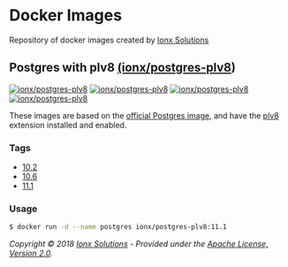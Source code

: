 # Docker Images

Repository of docker images created by [Ionx Solutions](https://www.ionxsolutions.com)

## Postgres with plv8 [(ionx/postgres-plv8](https://hub.docker.com/r/ionx/postgres-plv8))
[![ionx/postgres-plv8][docker-pulls-image]][docker-hub-url]
[![ionx/postgres-plv8][docker-stars-image]][docker-hub-url]
[![ionx/postgres-plv8][docker-automated-image]][docker-hub-url]
[![ionx/postgres-plv8][docker-build-image]][docker-hub-url]

These images are based on the [official Postgres image](https://hub.docker.com/r/_/postgres/), and have the [plv8](https://github.com/plv8/plv8) extension installed and enabled.

### Tags
- [10.2](https://github.com/IonxSolutions/docker-images/tree/master/postgres-plv8/10.2)
- [10.6](https://github.com/IonxSolutions/docker-images/tree/master/postgres-plv8/10.6)
- [11.1](https://github.com/IonxSolutions/docker-images/tree/master/postgres-plv8/11.1)

### Usage
```bash
$ docker run -d --name postgres ionx/postgres-plv8:11.1
```

_Copyright &copy; 2018 [Ionx Solutions](https://www.ionxsolutions.com) - Provided under the [Apache License, Version 2.0](http://apache.org/licenses/LICENSE-2.0.html)._


[docker-hub-url]: https://hub.docker.com/r/ionx/postgres-plv8/
[docker-pulls-image]: https://img.shields.io/docker/pulls/ionx/postgres-plv8.svg?style=flat-square
[docker-stars-image]: https://img.shields.io/docker/stars/ionx/postgres-plv8.svg?style=flat-square
[docker-automated-image]: https://img.shields.io/docker/automated/ionx/postgres-plv8.svg?style=flat-square
[docker-build-image]: https://img.shields.io/docker/build/ionx/postgres-plv8.svg?style=flat-square
